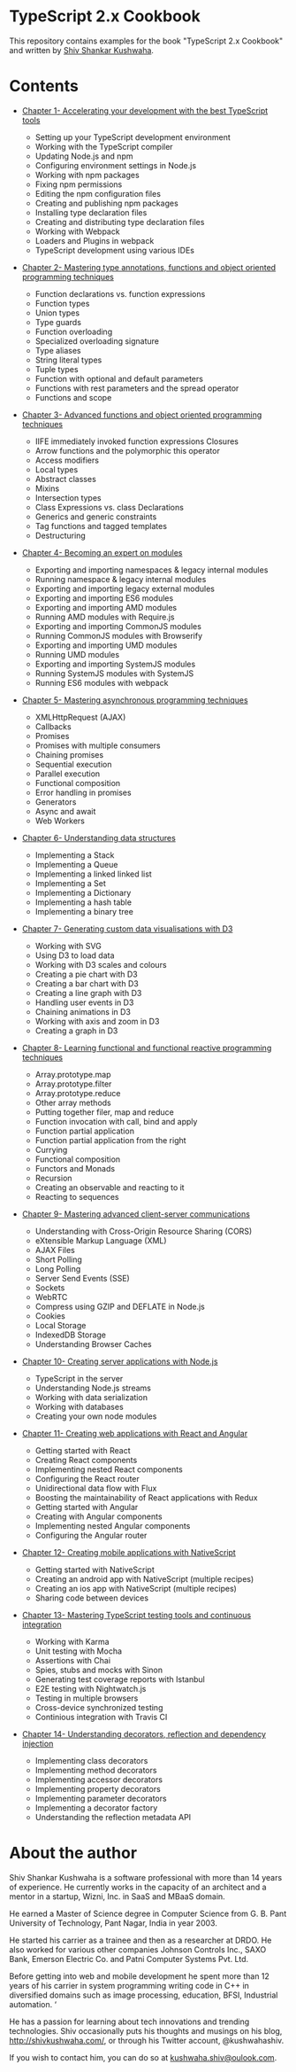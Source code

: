 # TypeScript 2.x Cookbook
This repository contains examples for the book "TypeScript 2.x
Cookbook"
and written by [Shiv Shankar Kushwaha](https://www.linkedin.com/in/kushwahashiv/).

# Contents
- [Chapter 1- Accelerating your development with the best TypeScript tools](https://github.com/kushwahashiv/Typescript2xCookbook/tree/master/chapter_01)
    -   Setting up your TypeScript development environment
    -   Working with the TypeScript compiler
    -   Updating Node.js and npm
    -   Configuring environment settings in Node.js
    -   Working with npm packages
    -   Fixing npm permissions
    -   Editing the npm configuration files
    -   Creating and publishing npm packages
    -   Installing type declaration files
    -   Creating and distributing type declaration files
    -   Working with Webpack
    -   Loaders and Plugins in webpack
    -   TypeScript development using various IDEs
- [Chapter 2- Mastering type annotations, functions and object oriented programming techniques](https://github.com/kushwahashiv/Typescript2xCookbook/tree/master/chapter_02)
    -   Function declarations vs. function expressions
    -   Function types
    -   Union types
    -   Type guards
    -   Function overloading
    -   Specialized overloading signature
    -   Type aliases
    -   String literal types
    -   Tuple types
    -   Function with optional and default parameters
    -   Functions with rest parameters and the spread operator
    -   Functions and scope

- [Chapter 3- Advanced functions and object oriented programming techniques](https://github.com/kushwahashiv/Typescript2xCookbook/tree/master/chapter_03)
    -   IIFE immediately invoked function expressions
Closures
    -   Arrow functions and the polymorphic this operator
    -   Access modifiers
    -   Local types
    -   Abstract classes
    -   Mixins
    -   Intersection types
    -   Class Expressions vs. class Declarations
    -   Generics and generic constraints
    -   Tag functions and tagged templates
    -   Destructuring

- [Chapter 4- Becoming an expert on modules](https://github.com/kushwahashiv/Typescript2xCookbook/tree/master/chapter_04)
    -   Exporting and importing namespaces & legacy internal modules
    -   Running namespace & legacy internal modules
    -   Exporting and importing legacy external modules
    -   Exporting and importing ES6 modules
    -   Exporting and importing AMD modules
    -   Running AMD modules with Require.js
    -   Exporting and importing CommonJS modules
    -   Running CommonJS modules with Browserify
    -   Exporting and importing UMD modules
    -   Running UMD modules
    -   Exporting and importing SystemJS modules
    -   Running SystemJS modules with SystemJS
    -   Running ES6 modules with webpack

- [Chapter 5- Mastering asynchronous programming techniques](https://github.com/kushwahashiv/Typescript2xCookbook/tree/master/chapter_05)
    -   XMLHttpRequest (AJAX)
    -   Callbacks
    -   Promises
    -   Promises with multiple consumers
    -   Chaining promises
    -   Sequential execution
    -   Parallel execution
    -   Functional composition
    -   Error handling in promises
    -   Generators
    -   Async and await
    -   Web Workers

- [Chapter 6- Understanding data structures](https://github.com/kushwahashiv/Typescript2xCookbook/tree/master/chapter_06)
    -   Implementing a Stack
    -   Implementing a Queue
    -   Implementing a linked linked list
    -   Implementing a Set
    -   Implementing a Dictionary
    -   Implementing a hash table
    -   Implementing a binary tree
- [Chapter 7- Generating custom data visualisations with D3](https://github.com/kushwahashiv/Typescript2xCookbook/tree/master/chapter_07)
    -   Working with SVG
    -   Using D3 to load data
    -   Working with D3 scales and colours
    -   Creating a pie chart with D3
    -   Creating a bar chart with D3
    -   Creating a line graph with D3
    -   Handling user events in D3
    -   Chaining animations in D3
    -   Working with axis and zoom in D3
    -   Creating a graph in D3
- [Chapter 8- Learning functional and functional reactive programming techniques](https://github.com/kushwahashiv/Typescript2xCookbook/tree/master/chapter_08)
    -   Array.prototype.map
    -   Array.prototype.filter
    -   Array.prototype.reduce
    -   Other array methods
    -   Putting together filer, map and reduce
    -   Function invocation with call, bind and apply
    -   Function partial application
    -   Function partial application from the right
    -   Currying
    -   Functional composition
    -   Functors and Monads
    -   Recursion
    -   Creating an observable and reacting to it
    -   Reacting to sequences
- [Chapter 9- Mastering advanced client-server communications](https://github.com/kushwahashiv/Typescript2xCookbook/tree/master/chapter_09)
    -   Understanding with Cross-Origin Resource Sharing (CORS)
    -   eXtensible Markup Language (XML)
    -   AJAX Files
    -   Short Polling
    -   Long Polling
    -   Server Send Events (SSE)
    -   Sockets
    -   WebRTC
    -   Compress using GZIP and DEFLATE in Node.js
    -   Cookies
    -   Local Storage
    -   IndexedDB Storage
    -   Understanding Browser Caches
- [Chapter 10- Creating server applications with Node.js](https://github.com/kushwahashiv/Typescript2xCookbook/tree/master/chapter_10)
    -   TypeScript in the server
    -   Understanding Node.js streams
    -   Working with data serialization
    -   Working with databases
    -   Creating your own node modules
- [Chapter 11- Creating web applications with React and Angular](https://github.com/kushwahashiv/Typescript2xCookbook/tree/master/chapter_11)
    -   Getting started with React
    -   Creating React components
    -   Implementing  nested React components
    -   Configuring  the React router
    -   Unidirectional data flow with Flux
    -   Boosting the maintainability of React applications with Redux
    -   Getting started with Angular
    -   Creating with Angular components
    -   Implementing  nested Angular components
    -   Configuring  the Angular router
- [Chapter 12- Creating mobile applications with NativeScript](https://github.com/kushwahashiv/Typescript2xCookbook/tree/master/chapter_12)
    -   Getting started with NativeScript
    -   Creating an android app with NativeScript (multiple recipes)
    -   Creating an ios app with NativeScript (multiple recipes)
    -   Sharing code between devices
- [Chapter 13- Mastering TypeScript testing tools and continuous integration](https://github.com/kushwahashiv/Typescript2xCookbook/tree/master/chapter_13)
    -   Working with Karma
    -   Unit testing with Mocha
    -   Assertions with Chai
    -   Spies, stubs and mocks with Sinon
    -   Generating test coverage reports with Istanbul
    -   E2E testing with Nightwatch.js
    -   Testing in multiple browsers
    -   Cross-device synchronized testing
    -   Continious integration with Travis CI
- [Chapter 14- Understanding decorators, reflection and dependency injection](https://github.com/kushwahashiv/Typescript2xCookbook/tree/master/chapter_14)
    -   Implementing class decorators
    -   Implementing method decorators
    -   Implementing accessor decorators
    -   Implementing property decorators
    -   Implementing parameter decorators
    -   Implementing a decorator factory
    -   Understanding the reflection metadata  API

# About the author

Shiv Shankar Kushwaha is a software professional with more than 14 years of experience. He currently works in the capacity of an architect and a mentor in a startup, Wizni, Inc. in SaaS and MBaaS domain.

He earned a Master of Science degree in Computer Science from G. B. Pant University of Technology, Pant Nagar, India in year 2003.

He started his carrier as a trainee and then as a researcher at DRDO. He also worked for various other companies Johnson Controls Inc., SAXO Bank, Emerson Electric Co. and Patni Computer Systems Pvt. Ltd.

Before getting into web and mobile development he spent more than 12 years of his carrier in system programming writing code in C++ in diversified domains such as image processing, education, BFSI, Industrial automation. ‘

He has a passion for learning about tech innovations and trending technologies. Shiv occasionally puts his thoughts and musings on his blog, http://shivkushwaha.com/, or through his Twitter account, @kushwahashiv.

If you wish to contact him, you can do so at kushwaha.shiv@oulook.com.
